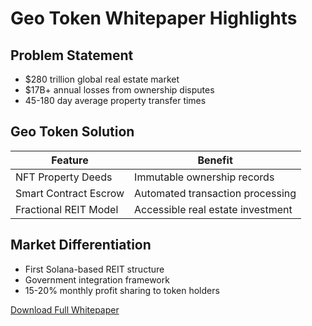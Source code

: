 # Geo Token Whitepaper Highlights

## Problem Statement
- $280 trillion global real estate market
- $17B+ annual losses from ownership disputes
- 45-180 day average property transfer times

## Geo Token Solution
| Feature | Benefit |
|---------|---------|
| NFT Property Deeds | Immutable ownership records |
| Smart Contract Escrow | Automated transaction processing |
| Fractional REIT Model | Accessible real estate investment |

## Market Differentiation
- First Solana-based REIT structure
- Government integration framework
- 15-20% monthly profit sharing to token holders

[Download Full Whitepaper](https://geotoken.tech/information/GEOTOKEN%20WHITEPAPER.pdf)
